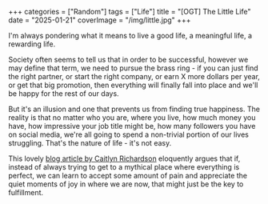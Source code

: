 +++
categories = ["Random"]
tags = ["Life"]
title = "[OGT] The Little Life"
date = "2025-01-21"
coverImage = "/img/little.jpg"
+++

I'm always pondering what it means to live a good life, a meaningful life, a rewarding life.

<!--more-->

Society often seems to tell us that in order to be successful, however we may define that term, we need to pursue the brass ring - if you can just find the right partner, or start the right company, or earn X more dollars per year, or get that big promotion, then everything will finally fall into place and we'll be happy for the rest of our days. 



But it's an illusion and one that prevents us from finding true happiness. The reality is that no matter who you are, where you live, how much money you have, how impressive your job title might be, how many followers you have on social media, we're all going to spend a non-trivial portion of our lives struggling. That's the nature of life - it's not easy.

This lovely <a target="_blank" href="https://caitlynrichardson.substack.com/p/the-quiet-rebellion-of-a-little-life">blog article by Caitlyn Richardson</a> eloquently argues that if, instead of always trying to get to a mythical place where everything is perfect, we can learn to accept some amount of pain and appreciate the quiet moments of joy in where we are now, that might just be the key to fulfillment.
